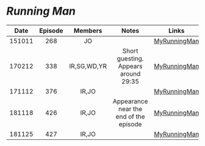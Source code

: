 # _Running Man_

|  Date  | Episode |   Members   |                 Notes                  |                        Links                        |
|:------:|:-------:|:-----------:|:--------------------------------------:|:---------------------------------------------------:|
| 151011 |   268   |     JO      |                                        | [MyRunningMan](https://www.myrunningman.com/ep/268) |
| 170212 |   338   | IR,SG,WD,YR |  Short guesting. Appears around 29:35  | [MyRunningMan](https://www.myrunningman.com/ep/338) |
| 171112 |   376   |    IR,JO    |                                        | [MyRunningMan](https://www.myrunningman.com/ep/376) |
| 181118 |   426   |    IR,JO    | Appearance near the end of the episode | [MyRunningMan](https://www.myrunningman.com/ep/426) |
| 181125 |   427   |    IR,JO    |                                        | [MyRunningMan](https://www.myrunningman.com/ep/427) |

&#x200b;

